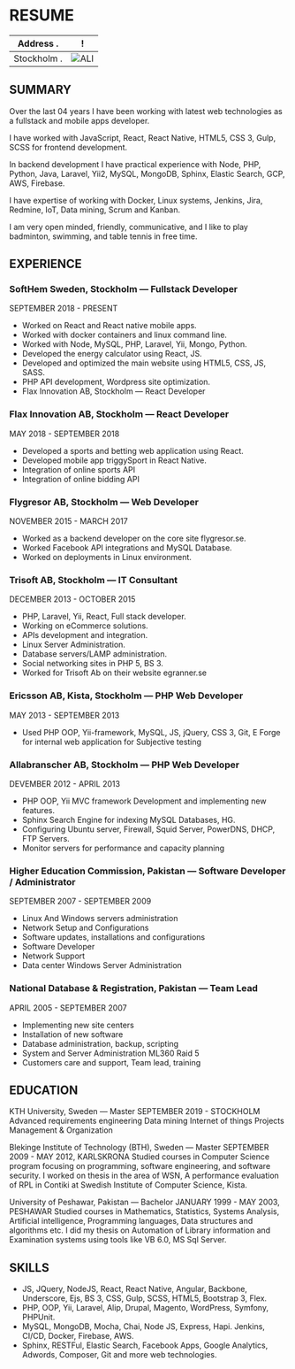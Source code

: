 
RESUME
=================

<div style="display:block; width=100%">

Address                                                         .|  !
:---------------------------------------------------------------:|:-------------------------:
Stockholm                                                       .| ![ALI](https://avatars0.githubusercontent.com/u/5301016?s=160&v=4)
    
</div>

## SUMMARY
   Over the last 04 years I have been working with latest web technologies as a fullstack and mobile apps developer.
    
   I have worked with JavaScript, React, React Native, HTML5, CSS 3, Gulp, SCSS for frontend development.
   
   In backend development I have practical experience with Node, PHP, Python, Java, Laravel, Yii2, MySQL, MongoDB, Sphinx, Elastic Search, GCP, AWS, Firebase. 
   
   I have expertise of working with Docker, Linux systems, Jenkins, Jira, Redmine, IoT, Data mining, Scrum and Kanban.
    
   I am very open minded, friendly, communicative,  and I like to play badminton, swimming, and table tennis in free time. 
    
## EXPERIENCE

### SoftHem Sweden, Stockholm — Fullstack Developer
   SEPTEMBER 2018 - PRESENT
   
   * Worked on React and React native mobile apps. 
   * Worked with docker containers and linux command line.
   * Worked with Node, MySQL, PHP, Laravel, Yii, Mongo, Python. 
   * Developed the energy calculator using React, JS. 
   * Developed and optimized the main website using HTML5, CSS, JS, SASS.
   * PHP API development, Wordpress site optimization. 
   * Flax Innovation AB, Stockholm — React Developer
   
### Flax Innovation AB, Stockholm — React Developer
   MAY 2018 - SEPTEMBER 2018
   
   * Developed a sports and betting web application using React. 
   * Developed mobile app triggySport in React Native. 
   * Integration of online sports API 
   * Integration of online bidding API

### Flygresor AB, Stockholm — Web Developer
   NOVEMBER 2015 - MARCH 2017
   
   * Worked as a backend developer on the core site flygresor.se. 
   * Worked Facebook API integrations and MySQL Database. 
   * Worked on deployments in Linux environment.
 
### Trisoft AB, Stockholm — IT Consultant
   DECEMBER 2013 - OCTOBER 2015
   
   * PHP, Laravel, Yii, React, Full stack developer.
   * Working on eCommerce solutions.
   * APIs development and integration.
   * Linux Server Administration.
   * Database servers/LAMP administration.
   * Social networking sites in PHP 5, BS 3.
   * Worked for Trisoft Ab on their website egranner.se

### Ericsson AB, Kista, Stockholm — PHP Web Developer
   MAY 2013 - SEPTEMBER 2013
   
   * Used PHP OOP, Yii-framework, MySQL, JS, jQuery, CSS 3, Git, E Forge for internal web application for Subjective testing

### Allabranscher AB, Stockholm — PHP Web Developer
   DEVEMBER 2012 - APRIL 2013
   
   * PHP OOP, Yii MVC framework Development and implementing new features. 
   * Sphinx Search Engine for indexing MySQL Databases, HG. 
   * Configuring Ubuntu server, Firewall, Squid Server, PowerDNS, DHCP, FTP Servers. 
   * Monitor servers for performance and capacity planning
                                                             
### Higher Education Commission, Pakistan — Software Developer / Administrator
   SEPTEMBER 2007 - SEPTEMBER 2009
   * Linux And Windows servers administration 
   * Network Setup and Configurations 
   * Software updates, installations and configurations
   * Software Developer
   * Network Support
   * Data center Windows Server Administration
   
   
### National Database & Registration, Pakistan — Team Lead
   APRIL 2005 - SEPTEMBER 2007
   * Implementing new site centers
   * Installation of new software
   * Database administration, backup, scripting
   * System and Server Administration ML360 Raid 5
   * Customers care and support, Team lead, training
                                                                
  
## EDUCATION
  KTH University, Sweden — Master
  SEPTEMBER 2019 - STOCKHOLM
  Advanced requirements engineering
  Data mining 
  Internet of things
  Projects Management & Organization
  
  Blekinge Institute of  Technology (BTH), Sweden — Master
  SEPTEMBER 2009 - MAY 2012, KARLSKRONA
  Studied courses in Computer Science program focusing on programming, software engineering, and software security.
  I worked on thesis in the area of WSN, A performance evaluation of RPL in Contiki at Swedish Institute of Computer Science, Kista.
  
  University of Peshawar, Pakistan — Bachelor
  JANUARY 1999 - MAY 2003, PESHAWAR
  Studied courses in Mathematics, Statistics,  Systems Analysis, Artificial intelligence, Programming languages, Data structures and algorithms etc.
  I did my thesis on Automation of Library information and Examination systems using tools like VB 6.0, MS Sql Server.
  
 


## SKILLS
   * JS, JQuery, NodeJS, React, React Native, Angular, Backbone, Underscore, Ejs, BS 3, CSS, Gulp, SCSS, HTML5, Bootstrap 3, Flex.
   * PHP, OOP, Yii, Laravel, Alip, Drupal, Magento, WordPress, Symfony, PHPUnit.  
   * MySQL, MongoDB, Mocha, Chai, Node JS, Express, Hapi.
     Jenkins, CI/CD, Docker, Firebase, AWS.
   * Sphinx, RESTFul, Elastic Search, Facebook Apps, Google Analytics, Adwords, Composer, Git and more web technologies.


